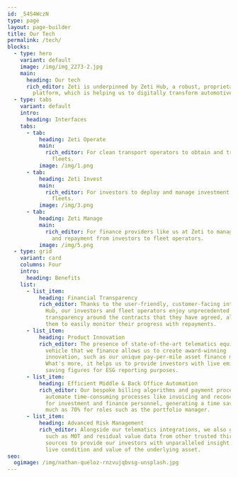 ```yaml
---
id: _54S4WczN
type: page
layout: page-builder
title: Our Tech
permalink: /tech/
blocks:
  - type: hero
    variant: default
    image: /img/img_2273-2.jpg
    main:
      heading: Our tech
      rich_editor: Zeti is underpinned by Zeti Hub, a robust, proprietary technology
        platform, which is helping us to digitally transform automotive finance.
  - type: tabs
    variant: default
    intro:
      heading: Interfaces
    tabs:
      - tab:
          heading: Zeti Operate
          main:
            rich_editor: For clean transport operators to obtain and track finance to expand
              fleets.
          image: /img/1.png
      - tab:
          heading: Zeti Invest
          main:
            rich_editor: For investors to deploy and manage investment into clean transport
              fleets.
          image: /img/3.png
      - tab:
          heading: Zeti Manage
          main:
            rich_editor: For finance providers like us at Zeti to manage capital deployment
              and repayment from investors to fleet operators.
          image: /img/5.png
  - type: grid
    variant: card
    columns: Four
    intro:
      heading: Benefits
    list:
      - list_item:
          heading: Financial Transparency
          rich_editor: Thanks to the user-friendly, customer-facing interfaces of Zeti
            Hub, our investors and fleet operators enjoy unprecedented
            transparency around the contracts that they have agreed, allowing
            them to easily monitor their progress with repayments.
      - list_item:
          heading: Product Innovation
          rich_editor: The presence of state-of-the-art telematics equipment in each
            vehicle that we finance allows us to create award-winning
            innovation, such as our unique pay-per-mile asset finance model.
            What's more, it helps us to provide investors with live emission
            saving figures for ESG reporting purposes.
      - list_item:
          heading: Efficient Middle & Back Office Automation
          rich_editor: Our bespoke billing algorithms and payment processing integrations
            automate time-consuming processes like invoicing and reconciliation
            for investment and finance personnel, generating a time saving of as
            much as 70% for roles such as the portfolio manager.
      - list_item:
          heading: Advanced Risk Management
          rich_editor: Alongside our telematics integrations, we also gather information
            such as MOT and residual value data from other trusted third-party
            sources to provide our investors with unparalleled insight into the
            live condition and value of the underlying asset.
seo:
  ogimage: /img/nathan-queloz-rnzvujqbvsg-unsplash.jpg
---
```

